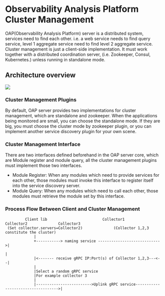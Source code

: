 # Observability Analysis Platform Cluster Management
OAP(Observability Analysis Platform) server is a distributed system, services need to find each 
other. i.e. a web service needs to find query service, level 1 aggregate service need to find 
level 2 aggregate service. Cluster management is just a client-side implementation. It must work 
together with a distributed coordination server, (i.e. Zookeeper, Consul, Kubernetes.) unless 
running in standalone mode.

## Architecture overview
<img src="https://skywalkingtest.github.io/page-resources/6.0.0-alpha/cluster_management.png"/>

### Cluster Management Plugins
By default, OAP server provides two implementations for cluster management, which are standalone 
and zookeeper. When the applications being monitored are small, you can choose the standalone mode.
If they are big, you must choose the cluster mode by zookeeper plugin, or you can implement another 
service discovery plugin for your own scene.

### Cluster Management Interface
There are two interfaces defined beforehand in the OAP server core, which are Module register and 
module query, all the cluster management plugins must implement those two interfaces.

* Module Register: When any modules which need to provide services for each other, those modules 
must invoke this interface to register itself into the service discovery server.
* Module Query: When any modules which need to call each other, those modules must retrieve the 
module set by this interface.

### Process Flow Between Client and Cluster Management
```
         Client lib                         Collector1             Collector2              Collector3
 (Set collector.servers=Collector2)              (Collector 1,2,3 constitute the cluster)
             |
             +-----------> naming service ---------------------------->|
                                                                       |
             |<------- receive gRPC IP:Port(s) of Collector 1,2,3---<--|
             |
             |Select a random gRPC service
             |For example collector 3
             |
             |------------------------->Uplink gRPC service----------------------------------->|
```